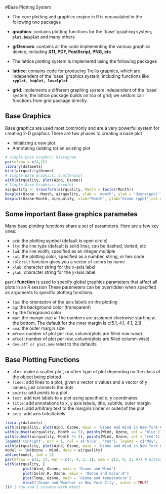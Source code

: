 #Base Plotting System

* The core plotting and graphics engine in R is encasulated in the following two packages

 + **graphics**: contains plotting functions for the ‘base’ graphing system, **`plot`, `boxplot`** and many others  

 + **grDevices**: contains all the code implementing the various graphics device, including **X11, PDF, PostScript, PNG, etc**

* The lattice plotting system is implementd using the following packages

 + **lattice**: contains code for producing Trellis graphics, which are independent of the ‘base’ graphics system; including functions like **`xyplot, bwplot, levelplot`**     

 + **grid**: implements a different graphing system independent of the ‘base’ system; the lattice package builds on top of grid; we seldom call functions from grid package directly.
## Base Graphics
Base graphics are used most commonly and are a very powerful system for creating 2-D graphics
There are two phases to creating a base plot
 + Initializing a new plot
 + Annotating (adding to) an existing plot

```r
# Simple Base Graphcs: histogram
par(mfrow = c(1,1))
library(datasets)
hist(airquality$Ozone)
# Simple Base Graphics: scatterplot
with(airquality, plot(Wind, Ozone))
# Simple Base Graphics: boxplot
airquality <- transform(airquality, Month = factor(Month))
boxplot(Ozone ~ Month, airquality, xlab = 'month', ylab = 'Ozone(ppb)')
boxplot(Ozone~Month, airquality, xlab="Month", ylab="Ozone (ppb)",col.axis="blue",col.lab="red")
```
## Some important Base graphics parametes
Many base plotting functions share a set of parameters. Here are a few key ones:
* `pch`: the plotting symbol (default is open circle)    
* `lty`: the line type (default is solid line), can be dashed, dotted, etc   
* `lwd`: the line width, specified as an integer multiple    
* `col`: the plotting color, specified as a number, string, or hex code     
* `colors()` function gives you a vector of colors by name      
* `xlab`: character string for the x-axis label     
* `ylab`: character string for the y-axis label    

**`par()` function** is used to specify global graphics parameters that affect all plots in an R session
These parameters can be overridden when specified as arguments to specific plotting functions.
* `las`: the orientation of the axis labels on the plotting   
* `bg`: the background color (transparent) 
* `fg`: the foreground color   
* `mar`: the margin size # The numbers are assigned clockwise starting at the bottom. The default for the inner margin is c(5.1, 4.1, 4.1, 2.1)    
* `oma`: the outer margin size   
* `mfrow`: number of plot per row, column(plots are filled row-wise)   
* `mfcol`: number of plot per row, column(plots are filled column-wise)   
* `dev.off or plot.new` reset to the defaults   

## Base Plotting Functions   

* `plot`: make a scatter plot, or other type of plot depending on the class of the object being plotted
* `lines`: add lines to a plot, given a vector x values and a vector of y values, just connects the dots   
* `points`: add points to a plot   
* `text`: add text labels to a plot using specified x, y coordinates   
* `title`: add annotations to x, y axis labels, title, subtitle, outer margin   
* `mtext`: add arbitrary text to the margins (inner or outer)of the plot   
* `axis`: add axis ticks/labels   

```r
library(datasets)
with(airquality, plot(Wind, Ozone, main = 'Ozone and Wind in New York City'), type = 'n')
with(subset(airquality, Month == 5), points(Wind, Ozone, col = 'blue'))
with(subset(airquality, Month != 5), points(Wind, Ozone, col = 'red'))
legend('topright', pch = 1, col = c('blue', 'red'), legend = c('May', 'Other months'))
with(airquality, plot(Wind, Ozone, main = 'Ozone and Wind in New York City'), pch = 5)
model <- lm(Ozone ~ Wind, data = airquality)
abline(model, lwd = 2)
par(mfrow = c(1, 3), mar = c(4, 4, 2, 1), oma = c(2, 0, 2, 0)) # bottom left top right
with(airquality, {
        plot(Wind, Ozone, main = 'Ozone and Wind')
        plot(Solar.R, Ozone, main = 'Ozone and Solar.R')
        plot(Temp, Ozone, main = 'Ozone and temperature')
        mtext('Ozone and Weather in New York City', outer = TRUE)
})# 1 row and 3 columns with mtext
```
